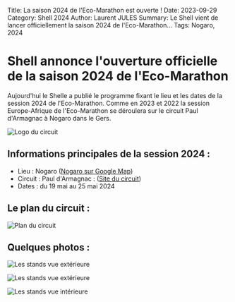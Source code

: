 Title: La saison 2024 de l'Eco-Marathon est ouverte !
Date: 2023-09-29
Category: Shell 2024
Author: Laurent JULES
Summary: Le Shell vient de lancer officiellement la saison 2024 de l'Eco-Marathon...
Tags: Nogaro, 2024

# Shell annonce l'ouverture officielle de la saison 2024 de l'Eco-Marathon

Aujourd'hui le Shelle a publié le programme fixant le lieu et les dates de la session 2024 de l'Eco-Marathon.
Comme en 2023 et 2022 la session Europe-Afrique de l'Eco-Marathon se déroulera sur le circuit Paul d'Armagnac à Nogaro dans le Gers.

![Logo du circuit](../images/Shell-2024/01-Avant-session-2024/Logo-circuit-Paul-Armagnac-Nogaro.png)

## Informations principales de la session 2024 :

- Lieu : Nogaro ([Nogaro sur Google Map](https://www.google.com/maps/place/32110+Nogaro/@43.7645864,-0.0707028,13z/data=!3m1!4b1!4m6!3m5!1s0xd56005b1f6045af:0x406f69c2f40fba0!8m2!3d43.7710318!4d-0.0312656!16s%2Fm%2F03nrrpz?authuser=0&entry=ttu))
- Circuit : Paul d'Armagnac : ([Site du circuit](https://www.circuit-nogaro.com/))
- Dates : du 19 mai  au 25 mai 2024 

## Le plan du circuit :

![Plan du circuit](../images/Shell-2024/01-Avant-session-2024/Plan-officiel-circuit-Nogaro.png)

## Quelques photos :

![Les stands vue extérieure](../images/Shell-2024/01-Avant-session-2024/IMG_20220706_131257.jpg)

![Les stands vue extérieure](../images/Shell-2024/01-Avant-session-2024/IMG_20230525_081146.jpg)

![Les stands vue intérieure](../images/Shell-2024/01-Avant-session-2024/IMG_20230525_081319.jpg)